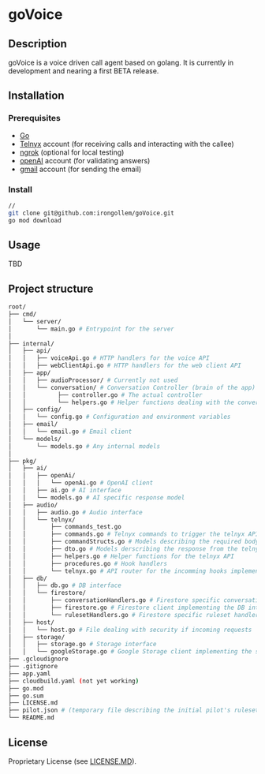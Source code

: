 # goVoice

## Description

goVoice is a voice driven call agent based on golang. It is currently in development and nearing a first BETA release.

## Installation

### Prerequisites

* [Go](https://golang.org/doc/install)
* [Telnyx](https://telnyx.com/) account (for receiving calls and interacting with the callee)
* [ngrok](https://ngrok.com/download) (optional for local testing)
* [openAI](https://openai.com/) account (for validating answers)
* [gmail](https://mail.google.com/) account (for sending the email)

### Install

```bash
//
git clone git@github.com:irongollem/goVoice.git
go mod download
```

## Usage

TBD

## Project structure

```bash
root/
├── cmd/
│   └── server/
│       └── main.go # Entrypoint for the server
│
├── internal/
│   ├── api/
│   │   ├── voiceApi.go # HTTP handlers for the voice API
│   │   ├── webClientApi.go # HTTP handlers for the web client API
│   ├── app/
│   │   ├── audioProcessor/ # Currently not used
│   │   └── conversation/ # Conversation Controller (brain of the app)
│   │         ├── controller.go # The actual controller
│   │         └── helpers.go # Helper functions dealing with the conversation
│   ├── config/
│   │   └── config.go # Configuration and environment variables
│   ├── email/
│   │   └── email.go # Email client
│   └── models/
│       └── models.go # Any internal models
│
├── pkg/
│   ├── ai/
│   │   ├── openAi/
│   │   │   └── openAi.go # OpenAI client
│   │   ├── ai.go # AI interface
│   │   └── models.go # AI specific response model
│   ├── audio/
│   │   ├── audio.go # Audio interface
│   │   └── telnyx/
│   │       ├── commands_test.go
│   │       ├── commands.go # Telnyx commands to trigger the telnyx API
│   │       ├── commandStructs.go # Models describing the required body for the telnyx API
│   │       ├── dto.go # Models derscribing the response from the telnyx API
│   │       ├── helpers.go # Helper functions for the telnyx API
│   │       ├── procedures.go # Hook handlers
│   │       └── telnyx.go # API router for the incomming hooks implementing the audio voiceApi interface
│   ├── db/
│   │   ├── db.go # DB interface
│   │   └── firestore/
│   │       ├── conversationHandlers.go # Firestore specific conversation handlers
│   │       ├── firestore.go # Firestore client implementing the DB interface
│   │       └── rulesetHandlers.go # Firestore specific ruleset handlers
│   ├── host/
│   │   └── host.go # File dealing with security if incoming requests
│   ├── storage/
│   │   ├── storage.go # Storage interface
│   │   └── googleStorage.go # Google Storage client implementing the storage interface (bucket)
├── .gcloudignore
├── .gitignore
├── app.yaml
├── cloudbuild.yaml (not yet working)
├── go.mod
├── go.sum
├── LICENSE.md
├── pilot.json # (temporary file describing the initial pilot's ruleset)
└── README.md
```

## License

Proprietary License (see [LICENSE.MD](LICENSE.MD)).
